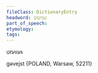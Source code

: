 ```yaml
---
fileClass: DictionaryEntry
headword: געוועזט
part_of_speech: 
etymology: 
tags: 
---
```

געוועזט

gəvejst {POLAND, Warsaw, 52211}
